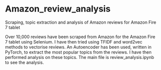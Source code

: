 # Amazon_review_analysis
Scraping, topic extraction and analysis of Amazon reviews for Amazon Fire 7 tablet

Over 10,000 reviews have been scraped from Amazon for the Amazon Fire 7 tablet using Selenium. I have then tried using TFIDF and word2vec methods to vectorise reviews. An Autoencoder has been used, written in PyTorch, to extract the most popular topics from the reviews. I have then performed analysis on these topics. The main file is review_analysis.ipynb to see the analysis.
